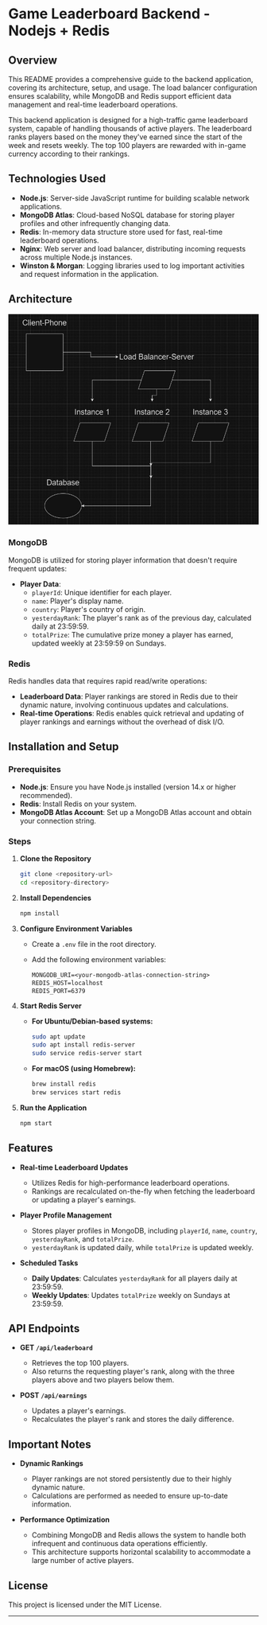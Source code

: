 # Game Leaderboard Backend - Nodejs + Redis

## Overview

This README provides a comprehensive guide to the backend application, covering its architecture, setup, and usage. The load balancer configuration ensures scalability, while MongoDB and Redis support efficient data management and real-time leaderboard operations.

This backend application is designed for a high-traffic game leaderboard system, capable of handling thousands of active players. The leaderboard ranks players based on the money they've earned since the start of the week and resets weekly. The top 100 players are rewarded with in-game currency according to their rankings.


## Technologies Used

- **Node.js**: Server-side JavaScript runtime for building scalable network applications.
- **MongoDB Atlas**: Cloud-based NoSQL database for storing player profiles and other infrequently changing data.
- **Redis**: In-memory data structure store used for fast, real-time leaderboard operations.
- **Nginx**: Web server and load balancer, distributing incoming requests across multiple Node.js instances.
- **Winston & Morgan**: Logging libraries used to log important activities and request information in the application.

## Architecture

![App Architecture](./assets/architecture.jpeg)


### MongoDB

MongoDB is utilized for storing player information that doesn't require frequent updates:

- **Player Data**:
  - `playerId`: Unique identifier for each player.
  - `name`: Player's display name.
  - `country`: Player's country of origin.
  - `yesterdayRank`: The player's rank as of the previous day, calculated daily at 23:59:59.
  - `totalPrize`: The cumulative prize money a player has earned, updated weekly at 23:59:59 on Sundays.

### Redis

Redis handles data that requires rapid read/write operations:

- **Leaderboard Data**: Player rankings are stored in Redis due to their dynamic nature, involving continuous updates and calculations.
- **Real-time Operations**: Redis enables quick retrieval and updating of player rankings and earnings without the overhead of disk I/O.

## Installation and Setup

### Prerequisites

- **Node.js**: Ensure you have Node.js installed (version 14.x or higher recommended).
- **Redis**: Install Redis on your system.
- **MongoDB Atlas Account**: Set up a MongoDB Atlas account and obtain your connection string.

### Steps

1. **Clone the Repository**

   ```bash
   git clone <repository-url>
   cd <repository-directory>
   ```

2. **Install Dependencies**

   ```bash
   npm install
   ```

3. **Configure Environment Variables**

   - Create a `.env` file in the root directory.
   - Add the following environment variables:

     ```env
     MONGODB_URI=<your-mongodb-atlas-connection-string>
     REDIS_HOST=localhost
     REDIS_PORT=6379
     ```

4. **Start Redis Server**

   - **For Ubuntu/Debian-based systems:**

     ```bash
     sudo apt update
     sudo apt install redis-server
     sudo service redis-server start
     ```

   - **For macOS (using Homebrew):**

     ```bash
     brew install redis
     brew services start redis
     ```

5. **Run the Application**

   ```bash
   npm start
   ```

## Features

- **Real-time Leaderboard Updates**

  - Utilizes Redis for high-performance leaderboard operations.
  - Rankings are recalculated on-the-fly when fetching the leaderboard or updating a player's earnings.

- **Player Profile Management**

  - Stores player profiles in MongoDB, including `playerId`, `name`, `country`, `yesterdayRank`, and `totalPrize`.
  - `yesterdayRank` is updated daily, while `totalPrize` is updated weekly.

- **Scheduled Tasks**

  - **Daily Updates**: Calculates `yesterdayRank` for all players daily at 23:59:59.
  - **Weekly Updates**: Updates `totalPrize` weekly on Sundays at 23:59:59.

## API Endpoints

- **GET `/api/leaderboard`**

  - Retrieves the top 100 players.
  - Also returns the requesting player's rank, along with the three players above and two players below them.

- **POST `/api/earnings`**

  - Updates a player's earnings.
  - Recalculates the player's rank and stores the daily difference.

## Important Notes

- **Dynamic Rankings**

  - Player rankings are not stored persistently due to their highly dynamic nature.
  - Calculations are performed as needed to ensure up-to-date information.

- **Performance Optimization**

  - Combining MongoDB and Redis allows the system to handle both infrequent and continuous data operations efficiently.
  - This architecture supports horizontal scalability to accommodate a large number of active players.

## License

This project is licensed under the MIT License.

---

